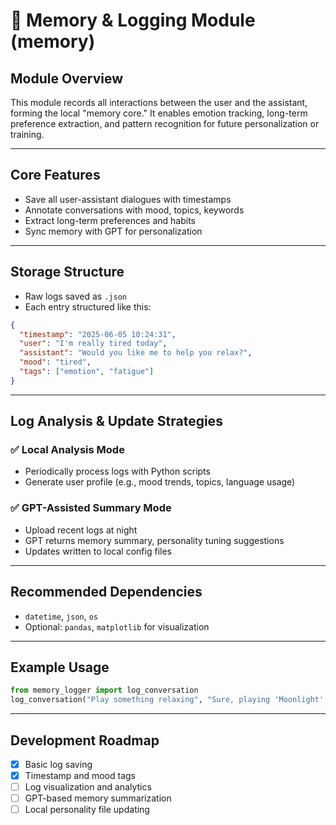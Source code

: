 # 🧠 Memory & Logging Module (memory)

## Module Overview
This module records all interactions between the user and the assistant, forming the local "memory core." It enables emotion tracking, long-term preference extraction, and pattern recognition for future personalization or training.

---

## Core Features
- Save all user-assistant dialogues with timestamps
- Annotate conversations with mood, topics, keywords
- Extract long-term preferences and habits
- Sync memory with GPT for personalization

---

## Storage Structure
- Raw logs saved as `.json`
- Each entry structured like this:
```json
{
  "timestamp": "2025-06-05 10:24:31",
  "user": "I'm really tired today",
  "assistant": "Would you like me to help you relax?",
  "mood": "tired",
  "tags": ["emotion", "fatigue"]
}
```

---

## Log Analysis & Update Strategies

### ✅ Local Analysis Mode
- Periodically process logs with Python scripts
- Generate user profile (e.g., mood trends, topics, language usage)

### ✅ GPT-Assisted Summary Mode
- Upload recent logs at night
- GPT returns memory summary, personality tuning suggestions
- Updates written to local config files

---

## Recommended Dependencies
- `datetime`, `json`, `os`
- Optional: `pandas`, `matplotlib` for visualization

---

## Example Usage
```python
from memory_logger import log_conversation
log_conversation("Play something relaxing", "Sure, playing 'Moonlight'.", mood="relaxed")
```

---

## Development Roadmap
- [x] Basic log saving
- [x] Timestamp and mood tags
- [ ] Log visualization and analytics
- [ ] GPT-based memory summarization
- [ ] Local personality file updating
